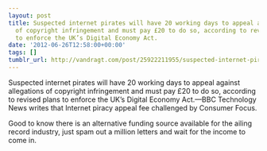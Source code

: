 ```yaml
---
layout: post
title: Suspected internet pirates will have 20 working days to appeal against allegations
  of copyright infringement and must pay £20 to do so, according to revised plans
  to enforce the UK’s Digital Economy Act.
date: '2012-06-26T12:58:00+00:00'
tags: []
tumblr_url: http://vandragt.com/post/25922211955/suspected-internet-pirates-will-have-20-working
---
```

Suspected internet pirates will have 20 working days to appeal against allegations of copyright infringement and must pay £20 to do so, according to revised plans to enforce the UK’s Digital Economy Act.—BBC Technology News writes that Internet piracy appeal fee challenged by Consumer Focus.

Good to know there is an alternative funding source available for the ailing record industry, just spam out a million letters and wait for the income to come in.
